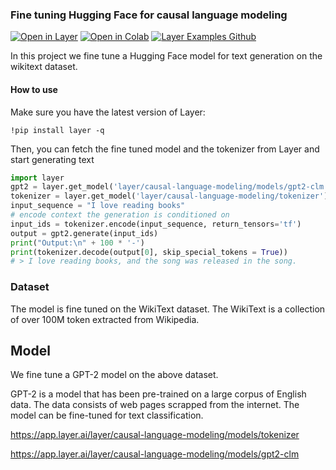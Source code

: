 ### Fine tuning Hugging Face for causal language modeling 
[![Open in Layer](https://app.layer.ai/assets/badge.svg)](https://app.layer.ai/layer/causal-language-modeling)
[![Open in Colab](https://colab.research.google.com/assets/colab-badge.svg)](https://colab.research.google.com/github/layerai/examples/blob/main/causal-language-modeling/causal-language-modeling.ipynb)
[![Layer Examples Github](https://badgen.net/badge/icon/github?icon=github&label)](https://github.com/layerai/examples/tree/main/causal-language-modeling)

In this project we fine tune a Hugging Face model for text generation on the wikitext dataset.
#### How to use
Make sure you have the latest version of Layer:

``` !pip install layer -q ``` 

Then, you can fetch the fine tuned model and the tokenizer from Layer and start generating text

```python
import layer
gpt2 = layer.get_model('layer/causal-language-modeling/models/gpt2-clm').get_train()
tokenizer = layer.get_model('layer/causal-language-modeling/tokenizer').get_train()
input_sequence = "I love reading books"
# encode context the generation is conditioned on
input_ids = tokenizer.encode(input_sequence, return_tensors='tf')
output = gpt2.generate(input_ids)
print("Output:\n" + 100 * '-')
print(tokenizer.decode(output[0], skip_special_tokens = True))
# > I love reading books, and the song was released in the song. 
```
### Dataset
The model is fine tuned on the WikiText dataset. The WikiText is a collection of over 
100M token extracted from Wikipedia.  
## Model
We fine tune a GPT-2 model on the above dataset. 

GPT-2  is a model that has been pre-trained on a large corpus of English data. 
The data consists of web pages scrapped from the internet. 
The model can be fine-tuned for text classification. 

https://app.layer.ai/layer/causal-language-modeling/models/tokenizer  

https://app.layer.ai/layer/causal-language-modeling/models/gpt2-clm  